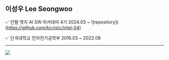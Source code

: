 ## 이성우 Lee Seongwoo

✅ 인텔 엣지 AI SW 아카데미 4기 2024.03 ~  ![repository])(https://github.com/kccistc/intel-04)


✅ 단국대학교 전자전기공학부 2016.03 ~ 2022.08 

---

<a href="https://www.instagram.com/seong_w2o"><img src="https://img.shields.io/badge/Instagram-%23E4405F.svg?style=for-the-badge&logo=Instagram&logoColor=white&link=https://www.instagram.com/seong_w2o"/></a>
